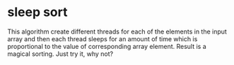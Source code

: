 # sleep sort
This algorithm create different threads for each of the elements in the input array and then each thread sleeps for an amount of time which is proportional to the value of corresponding array element.
Result is a magical sorting. Just try it, why not?
